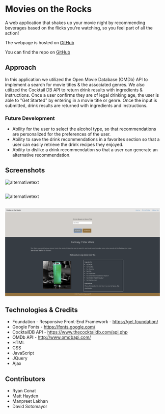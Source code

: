 # Movies on the Rocks
A web application that shakes up your movie night by recommending beverages based on the flicks you're watching, so you feel part of all the action!

The webpage is hosted on [GitHub](https://mklakhan.github.io/movies-on-the-rocks/)

You can find the repo on [GitHub](https://github.com/mklakhan/movies-on-the-rocks)

## Approach
In this application we utilized the Open Movie Database (OMDb) API to implement a search for movie titles & the associated genres. We also utilized the Cocktail DB API to return drink results with ingredients & instructions. Once a user confirms they are of legal drinking age, the user is able to "Get Started" by entering in a movie title or genre. Once the input is submitted, drink results are returned with ingredients and instructions. 

### Future Development
- Ability for the user to select the alcohol type, so that recommendations are personalized for the preferences of the user.
- Ability to save the drink recommendations in a favorites section so that a user can easily retrieve the drink recipes they enjoyed.
- Ability to dislike a drink recommendation so that a user can generate an alternative recommendation.

 

## Screenshots
![alternativetext](assets/legalmodal.png)
##
![alternativetext](assets/Homepage.png)
##
![alternativetext](assets/moviesearch.png)



## Technologies & Credits
- Foundation - Responsive Front-End Framework - https://get.foundation/
- Google Fonts - https://fonts.google.com/
- CocktailDB API - https://www.thecocktaildb.com/api.php
- OMDb API - http://www.omdbapi.com/ 
- HTML
- CSS
- JavaScript
- JQuery
- Ajax

## Contributors
- Ryan Conat
- Matt Hayden
- Manpreet Lakhan
- David Sotomayor

